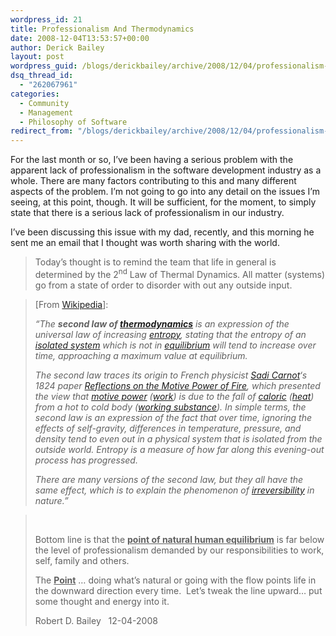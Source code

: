 ```yaml
---
wordpress_id: 21
title: Professionalism And Thermodynamics
date: 2008-12-04T13:53:57+00:00
author: Derick Bailey
layout: post
wordpress_guid: /blogs/derickbailey/archive/2008/12/04/professionalism-and-thermodynamics.aspx
dsq_thread_id:
  - "262067961"
categories:
  - Community
  - Management
  - Philosophy of Software
redirect_from: "/blogs/derickbailey/archive/2008/12/04/professionalism-and-thermodynamics.aspx/"
---
```

For the last month or so, I&#8217;ve been having a serious problem with the apparent lack of professionalism in the software development industry as a whole. There are many factors contributing to this and many different aspects of the problem. I&#8217;m not going to go into any detail on the issues I&#8217;m seeing, at this point, though. It will be sufficient, for the moment, to simply state that there is a serious lack of professionalism in our industry.

I&#8217;ve been discussing this issue with my dad, recently, and this morning he sent me an email that I thought was worth sharing with the world.

> Today’s thought is to remind the team that life in general is determined by the 2<sup>nd</sup> Law of Thermal Dynamics. All matter (systems) go from a state of order to disorder with out any outside input.

> [From <a href="http://en.wikipedia.org/wiki/Second_law_of_thermodynamics" target="_blank">Wikipedia</a>]:
> 
> _&#8220;The **second law of [thermodynamics](http://en.wikipedia.org/wiki/Thermodynamics)** is an expression of the universal law of increasing_ [_entropy_](http://en.wikipedia.org/wiki/Entropy)_, stating that the entropy of an_ [_isolated system_](http://en.wikipedia.org/wiki/Isolated_system) _which is not in_ [_equilibrium_](http://en.wikipedia.org/wiki/Thermodynamic_equilibrium) _will tend to increase over time, approaching a maximum value at equilibrium._
> 
> _The second law traces its origin to French physicist_ [_Sadi Carnot_](http://en.wikipedia.org/wiki/Nicolas_L%C3%A9onard_Sadi_Carnot)_&#8216;s 1824 paper_ [_Reflections on the Motive Power of Fire_](http://en.wikipedia.org/wiki/Reflections_on_the_Motive_Power_of_Fire)_, which presented the view that_ [_motive power_](http://en.wikipedia.org/wiki/Motive_power) _(_[_work_](http://en.wikipedia.org/wiki/Mechanical_work)_) is due to the fall of_ [_caloric_](http://en.wikipedia.org/wiki/Caloric) _(_[_heat_](http://en.wikipedia.org/wiki/Heat)_) from a hot to cold body (_[_working substance_](http://en.wikipedia.org/wiki/Working_substance)_). In simple terms, the second law is an expression of the fact that over time, ignoring the effects of self-gravity, differences in temperature, pressure, and density tend to even out in a physical system that is isolated from the outside world. Entropy is a measure of how far along this evening-out process has progressed._
> 
> _There are many versions of the second law, but they all have the same effect, which is to explain the phenomenon of_ [_irreversibility_](http://en.wikipedia.org/wiki/Irreversibility) _in nature.&#8221;_

> &nbsp;
> 
> Bottom line is that the **<u>point of natural human equilibrium</u>** is far below the level of professionalism demanded by our responsibilities to work, self, family and others.
> 
> The **<u>Point</u>** … doing what’s natural or going with the flow points life in the downward direction every time.&nbsp; Let’s tweak the line upward… put some thought and energy into it.
> 
> Robert D. Bailey&nbsp;&nbsp; 12-04-2008&nbsp;&nbsp;